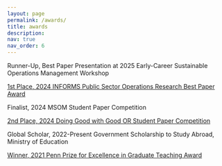 ```yaml
---
layout: page
permalink: /awards/
title: awards
description: 
nav: true
nav_order: 6
---
```


<style>
  .award-title {
    margin-bottom: 0.5em;
  }
</style>

<p class="award-title">Runner-Up, Best Paper Presentation at 2025 Early-Career Sustainable Operations Management Workshop </p>

<p class="award-title"><a href="https://www.informs.org/Recognizing-Excellence/Community-Prizes/Public-and-Societal-Operations-Research/Public-Sector-Operations-Research-Best-Paper-Award">1st Place, 2024 INFORMS Public Sector Operations Research Best Paper Award</a></p>

<p class="award-title">Finalist, 2024 MSOM Student Paper Competition</p>

<p class="award-title"><a href="https://www.informs.org/Recognizing-Excellence/INFORMS-Prizes/Doing-Good-with-Good-OR-Student-Paper-Competition">2nd Place, 2024 Doing Good with Good OR Student Paper Competition</a></p>

<p class="award-title">Global Scholar, 2022-Present Government Scholarship to Study Abroad, Ministry of Education</p>

<p class="award-title"><a href="https://provost.upenn.edu/for-students/teaching-at-penn/teaching-awards/">Winner, 2021 Penn Prize for Excellence in Graduate Teaching Award</a></p>

